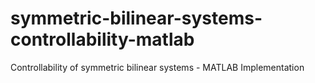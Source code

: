 # symmetric-bilinear-systems-controllability-matlab
Controllability of symmetric bilinear systems - MATLAB Implementation
